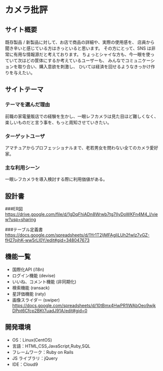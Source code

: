 # カメラ批評
## サイト概要
既存製品 / 新製品に対して、お店で商品の詳細や、実際の使用感を、
店員から聞き辛いと感じている方はきっといると思います。
その方にとって、SNS は非常に有用な情報源だと考えております。
ちょっとシャイな方も、今一眼を使っていて次はどの筐体にするか考えているユーザーも、
みんなでコミュニケーションを取り合い、購入意欲を刺激し、
ひいては経済を回せるようなきっかけ作りを与えたい。

## サイトテーマ
### テーマを選んだ理由
前職の家電量販店での経験を生かし、一眼レフカメラは見た目ほど難しくなく、
楽しいものだと言う事を、もっと周知させていきたい。

### ターゲットユーザ
アマチュアからプロフェッショナルまで、老若男女を問わない全てのカメラ愛好家。

### 主な利用シーン
一眼レフカメラを導入検討する際に利用価値がある。

## 設計書
###ER図
https://drive.google.com/file/d/1gDqFhiADn8Wrwb7tg7IIyDoWKFn4M4_l/view?usp=sharing

###テーブル定義書
https://docs.google.com/spreadsheets/d/1Yr1T2ljMFAgIiLUh2fwIz7vGZ-fH27ojhK-ww5rLI0Y/edit#gid=348047673

## 機能一覧
- 国際化API (i18n)
- ログイン機能 (devise)
- いいね、コメント機能 (非同期化)
- 検索機能 (ransack)
- 星評価機能 (raty)
- 画像スライダー (swiper)
<https://docs.google.com/spreadsheets/d/10tBmx4HwPR1lWAbOeo9wjkDPpt6Cfcp2BKt7uadJ91A/edit#gid=0>

## 開発環境
- OS：Linux(CentOS)
- 言語：HTML,CSS,JavaScript,Ruby,SQL
- フレームワーク：Ruby on Rails
- JS ライブラリ：jQuery
- IDE：Cloud9